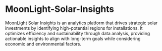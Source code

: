 # MoonLight-Solar-Insights
MoonLight Solar Insights is an analytics platform that drives strategic solar investments by identifying high-potential regions for installations. It optimizes efficiency and sustainability through data analysis, providing actionable insights to align with long-term goals while considering economic and environmental factors.
